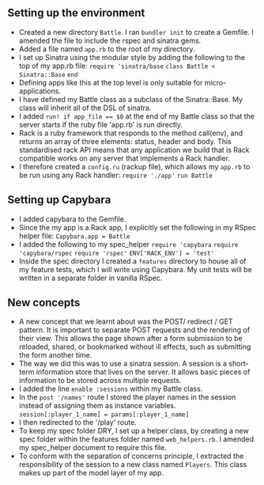## Setting up the environment

 - Created a new directory `Battle`. I ran `bundler init` to create a Gemfile. I amended the file to include the rspec and sinatra gems.
 - Added a file named `app.rb` to the root of my directory. 
 - I set up Sinatra using the modular style by adding the following to the top of my app.rb file:
	 `require 'sinatra/base`
	 `class Battle < Sinatra::Base`
	  `end`
 - Defining apps like this at the top level is only suitable for micro-applications.
 - I have defined my Battle class as a subclass of the Sinatra::Base. My class will inherit all of the DSL of sinatra. 
 - I added `run! if app_file == $0` at the end of my Battle class so that the server starts if the ruby file 'app.rb' is run directly.
 - Rack is a ruby framework that responds to the method call(env), and returns an array of three elements: status, header and body. This standardised rack API means that any application we build that is Rack compatible works on any server that implements a Rack handler. 
 - I therefore created a `config.ru` (rackup file), which allows my `app.rb` to be run using any Rack handler:
`require './app'`
`run Battle`

## Setting up Capybara

 - I added capybara to the Gemfile. 
 - Since the my app is a Rack app, I explicitly set the following in my RSpec helper file:
 `Capybara.app = Battle`
 - I added the following to my spec_helper
 `require 'capybara`
 `require 'capybara/rspec`
 `require 'rspec'`
 `ENV['RACK_ENV'] = 'test'`
 - Inside the spec directory I created a `features` directory to house all of my feature tests, which I will write using Capybara. My unit tests will be written in a separate folder in vanilla RSpec. 

 ## New concepts
 - A new concept that we learnt about was the POST/ redirect / GET pattern. It is important to separate POST requests and the rendering of their view. This allows the page shown after a form submission to be reloaded, shared, or bookmarked without ill effects, such as submitting the form another time. 
 - The way we did this was to use a sinatra session. A session is a short-term information store that lives on the server. It allows basic pieces of information to be stored across multiple requests. 
 - I added the line `enable :sessions` within my Battle class. 
 - In the `post '/names'` route I stored the player names in the session instead of assigning them as instance variables. 
	 `session[:player_1_name] = params[:player_1_name]`
 - I then redirected to the '/play' route.
 - To keep my spec folder DRY, I set up a helper class, by creating a new spec folder within the features folder named `web_helpers.rb`. I amended my spec_helper document to require this file. 
 - To conform with the separation of concerns principle, I  extracted the responsibility of the session to a new class named `Players`. This class makes up part of the model layer of my app. 
